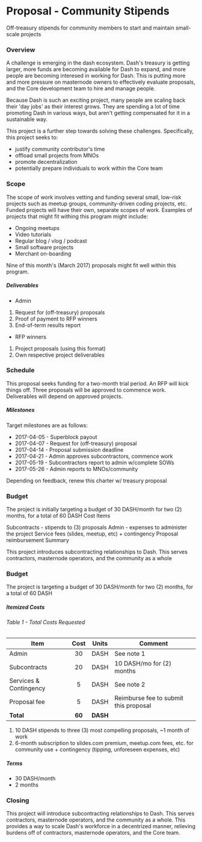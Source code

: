 # Proposal - Community Stipends

Off-treasury stipends for community members to start and maintain small-scale projects

### Overview

A challenge is emerging in the dash ecosystem.  Dash's treasury is getting larger, more funds are becoming available for Dash to expand, and more people are becoming interesed in working for Dash.  This is putting more and more pressure on masternode owners to effectively evaluate proposals, and the Core development team to hire and manage people.  

Because Dash is such an exciting project, many people are scaling back their 'day jobs' as their interest grows.  They are spending a lot of time promoting Dash in various ways, but aren't getting compensated for it in a sustainable way.  

This project is a further step towards solving these challenges. Specifically, this project seeks to: 

* justify community contributor's time
* offload small projects from MNOs
* promote decentralization
* potentially prepare individuals to work within the Core team

### Scope

The scope of work involves vetting and funding several small, low-risk projects such as meetup groups, community-driven coding projects, etc.  Funded projects will have their own, separate scopes of work.  Examples of projects that might fit withing this program might include:

* Ongoing meetups
* Video tutorials
* Regular blog / vlog / podcast
* Small software projects
* Merchant on-boarding

Nine of this month's (March 2017) proposals might fit well within this program.

##### Deliverables

* Admin
1. Request for (off-treasury) proposals
2. Proof of payment to RFP winners
3. End-of-term results report
* RFP winners
1. Project proposals (using this format)
2. Own respective project deliverables

### Schedule

This proposal seeks funding for a two-month trial period.  An RFP will kick things off.  Three proposals will be approved to commence work.  Deliverables will depend on approved projects.

##### Milestones

Target milestones are as follows:

* 2017-04-05 - Superblock payout
* 2017-04-07 - Request for (off-treasury) proposal
* 2017-04-14 - Proposal submission deadline
* 2017-04-21 - Admin approves subcontractors, commence work
* 2017-05-19 - Subcontractors report to admin w/complete SOWs
* 2017-05-26 - Admin reports to MNOs/community

Depending on feedback, renew this charter w/ treasury proposal

### Budget

The project is initially targeting a budget of 30 DASH/month for two (2) months, for a total of 60 DASH
Cost Items

Subcontracts - stipends to (3) proposals
Admin - expenses to administer the project
Service fees (slides, meetup, etc) + contingency
Proposal reimbursement
Summary

This project introduces subcontracting relationships to Dash.  This serves contractors, masternode operators, and the community as a whole


### Budget

The project is targeting a budget of 30 DASH/month for two (2) months, for a total of 60 DASH

##### Itemized Costs

###### Table 1 - Total Costs Requested
|   Item                  |  Cost   |   Units  |       Comment                        |
|-------------------------|:-------:|:--------:|--------------------------------------|
| Admin                   |    30   |    DASH  | See note 1                           |
| Subcontracts            |    20   |    DASH  | 10 DASH/mo for (2) months            |
| Services & Contingency  |     5   |    DASH  | See note 2                           |
| Proposal fee            |     5   |    DASH  | Reimburse fee to submit this proposal|
| **Total**               | **60**  | **DASH** |                                      |

1. 10 DASH stipends to three (3) most compelling proposals, ~1 month of work
2. 6-month subscription to slides.com premium, meetup.com fees, etc. for community use + contingency (tipping, unforeseen expenses, etc)

##### Terms

* 30 DASH/month
* 2 months

### Closing

This project will introduce subcontracting relationships to Dash.  This serves contractors, masternode operators, and the community as a whole.  This provides a way to scale Dash's workforce in a decentrized manner, relieving burdens off of contractors, masternode operators, and the Core team.
